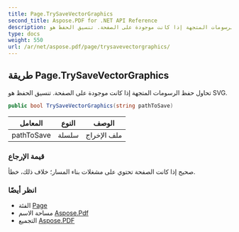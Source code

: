 ```yaml
---
title: Page.TrySaveVectorGraphics
second_title: Aspose.PDF for .NET API Reference
description: طريقة الصفحة. تحاول حفظ الرسومات المتجهة إذا كانت موجودة على الصفحة. تنسيق الحفظ هو SVG
type: docs
weight: 550
url: /ar/net/aspose.pdf/page/trysavevectorgraphics/
---
```

## طريقة Page.TrySaveVectorGraphics

تحاول حفظ الرسومات المتجهة إذا كانت موجودة على الصفحة. تنسيق الحفظ هو SVG.

```csharp
public bool TrySaveVectorGraphics(string pathToSave)
```

| المعامل | النوع | الوصف |
| --- | --- | --- |
| pathToSave | سلسلة | ملف الإخراج |

### قيمة الإرجاع

صحيح إذا كانت الصفحة تحتوي على مشغلات بناء المسار؛ خلاف ذلك، خطأ.

### انظر أيضًا

* الفئة [Page](../)
* مساحة الاسم [Aspose.Pdf](../../../aspose.pdf/)
* التجميع [Aspose.PDF](../../../)